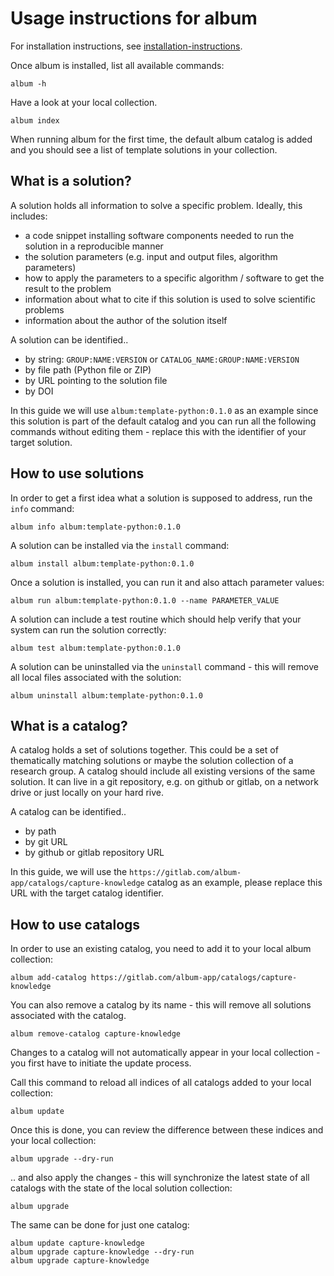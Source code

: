 # Usage instructions for album

For installation instructions, see [installation-instructions](/installation-instructions).

Once album is installed, list all available commands: 
```
album -h
```
Have a look at your local collection. 
```
album index
```
When running album for the first time, the default album catalog is added and you should see a list of template solutions in your collection.

## What is a solution?
A solution holds all information to solve a specific problem. Ideally, this includes:
* a code snippet installing software components needed to run the solution in a reproducible manner
* the solution parameters (e.g. input and output files, algorithm parameters)
* how to apply the parameters to a specific algorithm / software to get the result to the problem
* information about what to cite if this solution is used to solve scientific problems
* information about the author of the solution itself

A solution can be identified..
- by string: `GROUP:NAME:VERSION` or `CATALOG_NAME:GROUP:NAME:VERSION`
- by file path (Python file or ZIP)
- by URL pointing to the solution file
- by DOI

In this guide we will use `album:template-python:0.1.0` as an example since this solution is part of the default catalog
and you can run all the following commands without editing them - replace this with the identifier of your target solution.

## How to use solutions
In order to get a first idea what a solution is supposed to address, run the `info` command:
```
album info album:template-python:0.1.0
```

A solution can be installed via the `install` command:
```
album install album:template-python:0.1.0
```
Once a solution is installed, you can run it and also attach parameter values:
```
album run album:template-python:0.1.0 --name PARAMETER_VALUE
```
A solution can include a test routine which should help verify that your system can run the solution correctly:
```
album test album:template-python:0.1.0
```
A solution can be uninstalled via the `uninstall` command - this will remove all local files associated with the solution:
```
album uninstall album:template-python:0.1.0
```

## What is a catalog?

A catalog holds a set of solutions together. This could be a set of thematically matching solutions or maybe the solution collection of a research group. A catalog should include all existing versions of the same solution.
It can live in a git repository, e.g. on github or gitlab, on a network drive or just locally on your hard rive.

A catalog can be identified..
- by path
- by git URL
- by github or gitlab repository URL

In this guide, we will use the `https://gitlab.com/album-app/catalogs/capture-knowledge` catalog as an example, please replace this URL with the target catalog identifier.

## How to use catalogs
In order to use an existing catalog, you need to add it to your local album collection:
```
album add-catalog https://gitlab.com/album-app/catalogs/capture-knowledge
```
You can also remove a catalog by its name - this will remove all solutions associated with the catalog.
```
album remove-catalog capture-knowledge
```
Changes to a catalog will not automatically appear in your local collection - you first have to initiate the update process.

Call this command to reload all indices of all catalogs added to your local collection:
```
album update
```
Once this is done, you can review the difference between these indices and your local collection: 
```
album upgrade --dry-run
```
.. and also apply the changes - this will synchronize the latest state of all catalogs with the state of the local solution collection: 
```
album upgrade
```
The same can be done for just one catalog:
```
album update capture-knowledge
album upgrade capture-knowledge --dry-run
album upgrade capture-knowledge
```
